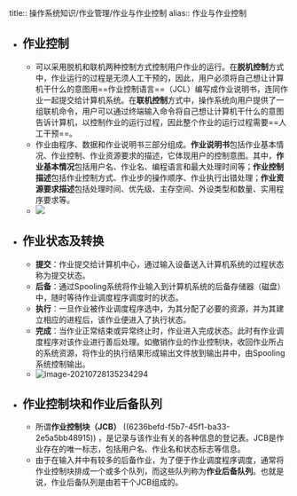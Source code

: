 title:: 操作系统知识/作业管理/作业与作业控制
alias:: 作业与作业控制

- ## 作业控制
	- 可以采用脱机和联机两种控制方式控制用户作业的运行。在**脱机控制**方式中，作业运行的过程是无须人工干预的，因此，用户必须将自己想让计算机干什么的意图用==作业控制语言==（JCL）编写成作业说明书，连同作业一起提交给计算机系统。在**联机控制**方式中，操作系统向用户提供了一组联机命令，用户可以通过终端输入命令将自己想让计算机干什么的意图告诉计算机，以控制作业的运行过程，因此整个作业的运行过程需要==人工干预==。
	- 作业由程序、数据和作业说明书三部分组成。**作业说明书**包括作业基本情况、作业控制、作业资源要求的描述，它体现用户的控制意图。其中，**作业基本情况**包括用户名、作业名、编程语言和最大处理时间等；**作业控制描述**包括作业控制方式、作业步的操作顺序、作业执行出错处理；**作业资源要求描述**包括处理时间、优先级、主存空间、外设类型和数量、实用程序要求等。
	- ![](http://www.plantuml.com/plantuml/svg/NL5BRi8m4Dtd5Anp2cvI8PL55rHLom7u14W5WOXF22YYGaf9AZMXI43114wJ6JktmC66XkxclNcUDtwJVoiNNikbf-V7Kk55KTHSV7JYtLHHrOSSzTj0UfSIHpzeX9TI2DXoZNOttYyuToFXWw3pZVK6D3SfdyuO-gZ_Wcb8B8KtJ2EBsx1bmFoAfD2fWEk1gr6pYUDjCbvdFR3hWRwzcoOejFOGzUuRmIUTQZWmE4pcH7mcqtxtsBm3BP8C9y8kQyGs6XAJBQgugibd_tTAjP4D3PqIxuft1mXi-aN-9E1QB3pHrG5cRUXtU9H9wxe8X3EUa0XQMkMB_1Ro7cS0)
- ## 作业状态及转换
	- **提交**：作业提交给计算机中心，通过输入设备送入计算机系统的过程状态称为提交状态。
	- **后备**：通过Spooling系统将作业输入到计算机系统的后备存储器（磁盘）中，随时等待作业调度程序调度时的状态。
	- **执行**：一旦作业被作业调度程序选中，为其分配了必要的资源，并为其建立相应的进程后，该作业便进入了执行状态。
	- **完成**：当作业正常结束或异常终止时，作业进入完成状态。此时有作业调度程序对该作业进行善后处理。如撤销作业的作业控制块，收回作业所占的系统资源，将作业的执行结果形成输出文件放到输出井中，由Spooling系统控制输出。
	- ![image-20210728135234294](https://img.mhugh.net/typora/image-20210728135234294.png)
- ## 作业控制块和作业后备队列
	- 所谓**作业控制块（JCB）** ((6236befd-f5b7-45f1-ba33-2e5a5bb48915)) ，是记录与该作业有关的各种信息的登记表。JCB是作业存在的唯一标志，包括用户名、作业名和状态标志等信息。
	- 由于在输入井中有较多的后备作业，为了便于作业调度程序调度，通常将作业控制块排成一个或多个队列，而这些队列称为**作业后备队列**。也就是说，作业后备队列是由若干个JCB组成的。